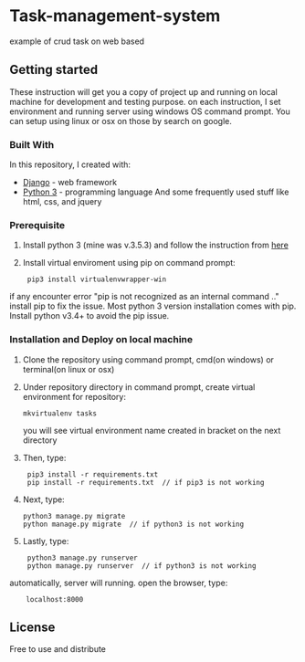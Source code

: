 # Task-management-system
example of crud task on web based

## Getting started
These instruction will get you a copy of project up and running on local machine for development and testing purpose.
on each instruction, I set environment and running server using windows OS command prompt. You can setup using linux or osx on those by search on google.

### Built With
In this repository, I created with:
*   [Django](https://www.djangoproject.com/) - web framework
*   [Python 3](https://www.python.org/) - programming language
And some frequently used stuff like html, css, and jquery

### Prerequisite

1) Install python 3 (mine was v.3.5.3) and follow the instruction from [here](https://www.python.org/downloads/)

2) Install virtual enviroment using pip on command prompt:

        pip3 install virtualenvwrapper-win

if any encounter error "pip is not recognized as an internal command .." install pip to fix the issue. Most python 3 version installation comes with pip. Install python v3.4+ to avoid the pip issue.


### Installation and Deploy on local machine

1)  Clone the repository using command prompt, cmd(on windows) or terminal(on linux or osx)

2)  Under repository directory in command prompt, create virtual environment for repository:

        mkvirtualenv tasks
        
    you will see virtual environment name created in bracket on the next directory
    
3) Then, type:

        pip3 install -r requirements.txt
        pip install -r requirements.txt  // if pip3 is not working
        
4)  Next, type:

        python3 manage.py migrate
        python manage.py migrate  // if python3 is not working
        
5) Lastly, type:

        python3 manage.py runserver
        python manage.py runserver  // if python3 is not working
        
automatically, server will running. open the browser, type:

        localhost:8000
        
## License

Free to use and distribute
